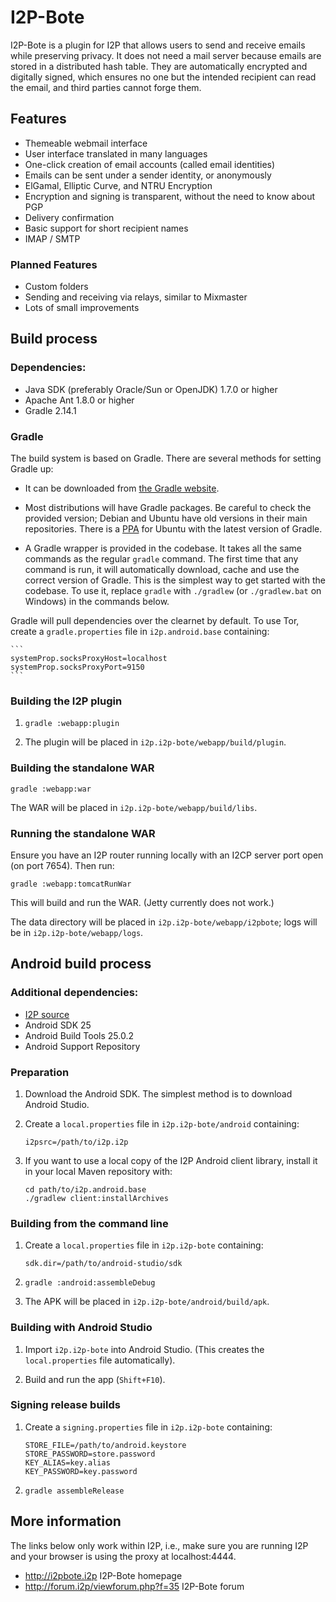 # I2P-Bote

I2P-Bote is a plugin for I2P that allows users to send and receive emails while preserving privacy. It does not need a mail server because emails are stored in a distributed hash table. They are automatically encrypted and digitally signed, which ensures no one but the intended recipient can read the email, and third parties cannot forge them.

## Features

- Themeable webmail interface
- User interface translated in many languages
- One-click creation of email accounts (called email identities)
- Emails can be sent under a sender identity, or anonymously
- ElGamal, Elliptic Curve, and NTRU Encryption
- Encryption and signing is transparent, without the need to know about PGP
- Delivery confirmation
- Basic support for short recipient names
- IMAP / SMTP

### Planned Features

- Custom folders
- Sending and receiving via relays, similar to Mixmaster
- Lots of small improvements

## Build process

### Dependencies:

- Java SDK (preferably Oracle/Sun or OpenJDK) 1.7.0 or higher
- Apache Ant 1.8.0 or higher
- Gradle 2.14.1

### Gradle

The build system is based on Gradle. There are several methods for setting Gradle up:

* It can be downloaded from [the Gradle website](http://www.gradle.org/downloads).

* Most distributions will have Gradle packages. Be careful to check the provided version; Debian and Ubuntu have old versions in their main repositories. There is a [PPA](https://launchpad.net/~cwchien/+archive/gradle) for Ubuntu with the latest version of Gradle.

* A Gradle wrapper is provided in the codebase. It takes all the same commands as the regular `gradle` command. The first time that any command is run, it will automatically download, cache and use the correct version of Gradle. This is the simplest way to get started with the codebase. To use it, replace `gradle` with `./gradlew` (or `./gradlew.bat` on Windows) in the commands below.

Gradle will pull dependencies over the clearnet by default. To use Tor, create a `gradle.properties` file in `i2p.android.base` containing:

    ```
    systemProp.socksProxyHost=localhost
    systemProp.socksProxyPort=9150
    ```

### Building the I2P plugin

1. `gradle :webapp:plugin`

2. The plugin will be placed in `i2p.i2p-bote/webapp/build/plugin`.

### Building the standalone WAR

`gradle :webapp:war`

The WAR will be placed in `i2p.i2p-bote/webapp/build/libs`.

### Running the standalone WAR

Ensure you have an I2P router running locally with an I2CP server port open (on port 7654). Then run:

```
gradle :webapp:tomcatRunWar
```

This will build and run the WAR. (Jetty currently does not work.)

The data directory will be placed in `i2p.i2p-bote/webapp/i2pbote`; logs will be in `i2p.i2p-bote/webapp/logs`.

## Android build process

### Additional dependencies:

- [I2P source](https://github.com/i2p/i2p.i2p)
- Android SDK 25
- Android Build Tools 25.0.2
- Android Support Repository

### Preparation

1. Download the Android SDK. The simplest method is to download Android Studio.

2. Create a `local.properties` file in `i2p.i2p-bote/android` containing:

    ```
    i2psrc=/path/to/i2p.i2p
    ```

3. If you want to use a local copy of the I2P Android client library, install it in your local Maven repository with:

    ```
    cd path/to/i2p.android.base
    ./gradlew client:installArchives
    ```

### Building from the command line

1. Create a `local.properties` file in `i2p.i2p-bote` containing:

    ```
    sdk.dir=/path/to/android-studio/sdk
    ```

2. `gradle :android:assembleDebug`

3. The APK will be placed in `i2p.i2p-bote/android/build/apk`.

### Building with Android Studio

1. Import `i2p.i2p-bote` into Android Studio. (This creates the `local.properties` file automatically).

2. Build and run the app (`Shift+F10`).

### Signing release builds

1. Create a `signing.properties` file in `i2p.i2p-bote` containing:

    ```
    STORE_FILE=/path/to/android.keystore
    STORE_PASSWORD=store.password
    KEY_ALIAS=key.alias
    KEY_PASSWORD=key.password
    ```

2. `gradle assembleRelease`

## More information

The links below only work within I2P, i.e., make sure you are running I2P and your browser is using the proxy at localhost:4444.

- http://i2pbote.i2p I2P-Bote homepage
- http://forum.i2p/viewforum.php?f=35 I2P-Bote forum
